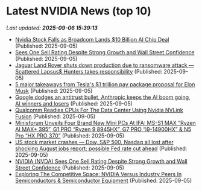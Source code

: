 # Latest NVIDIA News (top 10)
_Last updated: **2025-09-06 15:39:13**_

- [Nvidia Stock Falls as Broadcom Lands $10 Billion AI Chip Deal](https://consent.yahoo.com/v2/collectConsent?sessionId=1_cc-session_f3559b42-0e86-401a-865f-ee6bdedf5ee8) (Published: 2025-09-05)
- [Sees One Sell Rating Despite Strong Growth and Wall Street Confidence](https://biztoc.com/x/125e02eb9cda5d55) (Published: 2025-09-05)
- [Jaguar Land Rover shuts down production due to ransomware attack — Scattered Lapsus$ Hunters takes responsibility](https://www.tomshardware.com/tech-industry/cyber-security/jaguar-land-rover-shuts-down-production-due-to-ransomware-attack-scattered-lapsus-usd-hunters-takes-responsibility) (Published: 2025-09-05)
- [5 major takeaways from Tesla's $1 trillion pay package proposal for Elon Musk](https://www.businessinsider.com/elon-musk-tesla-pay-package-trillion-takeaways-succession-valuation-voting-2025-9) (Published: 2025-09-05)
- [Google dodges an antitrust bullet, Anthropic keeps the AI boom going, AI winners and losers](https://siliconangle.com/2025/09/05/google-dodges-antitrust-bullet-anthropic-keeps-ai-boom-going-ai-winners-losers/) (Published: 2025-09-05)
- [Qualcomm Readies CPUs For The Data Center Using Nvidia NVLink Fusion](https://www.forbes.com/sites/karlfreund/2025/09/05/qualcomm-readies-cpus-for-the-data-center-using-nvidia-nvlink-fusion/) (Published: 2025-09-05)
- [Minisforum Unveils Four Brand New Mini PCs At IFA: MS-S1 MAX “Ryzen AI MAX+ 395”, G1 PRO “Ryzen 9 8945HX”, G7 PRO “i9-14900HX” & N5 Pro “HX PRO 370”](https://wccftech.com/minisforum-new-mini-pcs-ms-s1-max-ryzen-ai-max-395-g1-pro-ryzen-9-8945hx-g7-pro-i9-14900hx-n5-pro-hx-pro-370/) (Published: 2025-09-05)
- [US stock market crashes — Dow, S&P 500, Nasdaq all lost after shocking August jobs report; possible Fed rate cut ahead](https://economictimes.indiatimes.com/news/international/us/us-stock-market-crashes-dow-sp-500-nasdaq-all-lost-after-shocking-august-jobs-report-possible-fed-rate-cut-ahead/articleshow/123722243.cms) (Published: 2025-09-05)
- [NVIDIA (NVDA) Sees One Sell Rating Despite Strong Growth and Wall Street Confidence](https://finance.yahoo.com/news/nvidia-nvda-sees-one-sell-150827910.html) (Published: 2025-09-05)
- [Exploring The Competitive Space: NVIDIA Versus Industry Peers In Semiconductors & Semiconductor Equipment](https://biztoc.com/x/c676bdf5cc529dd1) (Published: 2025-09-05)

